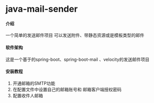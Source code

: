 # java-mail-sender

#### 介绍
一个简单的发送邮件项目
可以发送附件、带静态资源或是模板类型的邮件

#### 软件架构
这是一个基于的spring-boot、spring-boot-mail 、velocity的发送邮件项目

#### 安装教程

1. 开通邮箱的SMTP功能
2. 在配置文件中设置自己的邮箱账号和 邮箱客户端授权密码
3. 配置收件人邮箱
